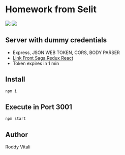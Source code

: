 # Homework from Selit

![](https://img.shields.io/badge/author-Roddy%20Vitali-blue.svg)
![](https://img.shields.io/github/last-commit/roddyvitali/back_auth.svg)

## Server with dummy credentials
- Express, JSON WEB TOKEN, CORS, BODY PARSER
- [Link Front Saga Redux React](https://github.com/roddyvitali/simple_saga_redux_react)
- Token expires in 1 min

## Install

```javascript
npm i
```

## Execute in Port 3001

```javascript
npm start
```

## Author
Roddy Vitali